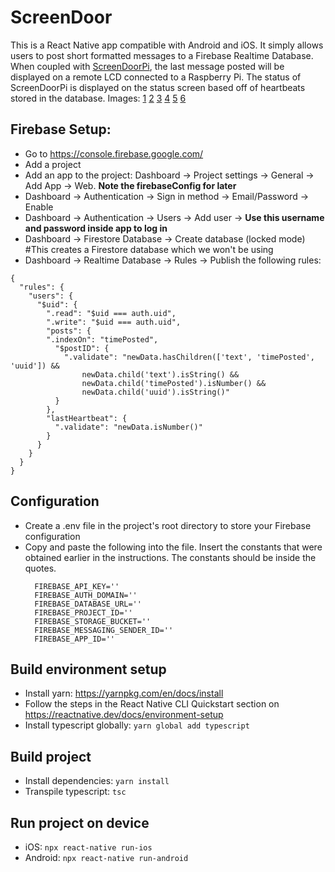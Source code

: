 # ScreenDoor

This is a React Native app compatible with Android and iOS. It simply allows users to post short formatted messages to a Firebase Realtime Database. When coupled with [ScreenDoorPi](https://github.com/djsc/ScreenDoorPi/), the last message posted will be displayed on a remote LCD connected to a Raspberry Pi. The status of ScreenDoorPi is displayed on the status screen based off of heartbeats stored in the database. Images: [1](images/sdoorpi1.png) [2](images/sdoor1.png) [3](images/sdoor2.png) [4](images/sdoor3.png) [5](images/sdoor4.png) [6](images/sdoor5.png)

## Firebase Setup:
* Go to https://console.firebase.google.com/
* Add a project
* Add an app to the project: Dashboard -> Project settings -> General -> Add App -> Web. **Note the firebaseConfig for later**
* Dashboard -> Authentication -> Sign in method -> Email/Password -> Enable
* Dashboard -> Authentication -> Users -> Add user -> **Use this username and password inside app to log in**
* Dashboard -> Firestore Database -> Create database (locked mode) #This creates a Firestore database which we won't be using
* Dashboard -> Realtime Database  -> Rules -> Publish the following rules:
```
{
  "rules": {
    "users": {
      "$uid": {
        ".read": "$uid === auth.uid",
        ".write": "$uid === auth.uid",
        "posts": {
        ".indexOn": "timePosted",
          "$postID": {
          	".validate": "newData.hasChildren(['text', 'timePosted', 'uuid']) &&
                newData.child('text').isString() &&
                newData.child('timePosted').isNumber() &&
                newData.child('uuid').isString()"
          }
        },
        "lastHeartbeat": {
          ".validate": "newData.isNumber()"
        }
      }
    }
  }
}
```

## Configuration
* Create a .env file in the project's root directory to store your Firebase configuration
* Copy and paste the following into the file. Insert the constants that were obtained earlier in the instructions. The constants should be inside the quotes.
  ```
    FIREBASE_API_KEY=''
    FIREBASE_AUTH_DOMAIN=''
    FIREBASE_DATABASE_URL=''
    FIREBASE_PROJECT_ID=''
    FIREBASE_STORAGE_BUCKET=''
    FIREBASE_MESSAGING_SENDER_ID=''
    FIREBASE_APP_ID=''
  ```

## Build environment setup
* Install yarn: https://yarnpkg.com/en/docs/install
* Follow the steps in the React Native CLI Quickstart section on https://reactnative.dev/docs/environment-setup
* Install typescript globally: ```yarn global add typescript```

## Build project
* Install dependencies: ```yarn install```
* Transpile typescript: ```tsc```

## Run project on device
* iOS: ```npx react-native run-ios```
* Android: ```npx react-native run-android```
